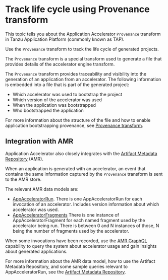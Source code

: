 # Track life cycle using Provenance transform

This topic tells you about the Application Accelerator `Provenance` transform in Tanzu Application
Platform (commonly known as TAP).

Use the `Provenance` transform to track the life cycle of generated projects.

The `Provenance` transform is a special transform used to generate a file that
provides details of the accelerator engine transform.

The `Provenance` transform provides traceability and visibility into the generation of an application
from an accelerator. The following information is embedded into a file that is part of the generated
project:

- Which accelerator was used to bootstrap the project
- Which version of the accelerator was used
- When the application was bootstrapped
- Who bootstrapped the application

For more information about the structure of the file and how to enable application bootstrapping
provenance, see [Provenance transform](creating-accelerators/transforms/provenance.hbs.md).

## Integration with AMR

Application Accelerator also closely integrates with the [Artifact Metadata Repository](../scst-store/amr/overview.hbs.md) (AMR).

When an application is generated with an accelerator, an event that contains the same information captured by the `Provenance` transform is sent to the AMR store.

The relevant AMR data models are:

- [AppAcceleratorRun](../scst-store/amr/data-model-and-concepts.hbs.md#appacceleratorruns). There is one AppAcceleratorRun for each invocation of an accelerator. Includes version information about which accelerator was used.
- [AppAcceleratorFragments](../scst-store/amr/data-model-and-concepts.hbs.md#appacceleratorfragments) There is one instance of AppAcceleratorFragment for each named fragment used by the accelerator being run. There is between 0 and N instances of those, N being the number of fragments used by the accelerator.

When some invocations have been recorded, use the
[AMR GraphQL](../scst-store/amr/graphql-query.hbs.md) capability to query the system about
accelerator usage and gain insights about generated applications.

For more information about the AMR data model, how to use the Artifact Metadata Repository,
and some sample queries relevant to AppAcceleratorRun, see the [Artifact Metadata Repository](../scst-store/amr/overview.hbs.md).
